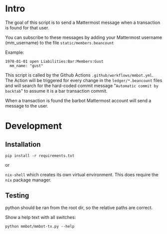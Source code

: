 # Intro
The goal of this script is to send a Mattermost message when a transaction is found for that user.

You can subscribe to these messages by adding your Mattermost username (mm_username) to the file `static/members.beancount`

Example:
```
1970-01-01 open Liabilities:Bar:Members:Gust
  mm_name: "gust"
```
This script is called by the Github Actions `.github/workflows/mmbot.yml`. The Action will be triggered for every change in the `ledger/*.beancount` files and will search for the hard-coded commit message "`Automatic commit by backtab`" to assume it is a bar transaction commit.

When a transaction is found the barbot Mattermost account will send a message to the user.

# Development

## Installation

```pip install -r requirements.txt```

or

```nix-shell``` which creates its own virtual environment.
This does require the `nix` package manager.


## Testing

python should be ran from the root dir, so the relative paths are correct.

Show a help text with all switches:

```python mmbot/mmbot-tx.py --help```


